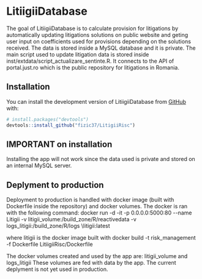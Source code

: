 
# LitiigiiDatabase

<!-- badges: start -->
<!-- badges: end -->

The goal of LitiigiiDatabase is to calculate provision for litigations by automatically updating litigations solutions on public website and geting user input on coefficients used for provisions depending on the solutions received. The data is stored inside a MySQL database and it is private. The main script used to update litigation data is stored inside inst/extdata/script_actualizare_sentinte.R. It connects to the API of portal.just.ro which is the public repository for litigations in Romania.

## Installation

You can install the development version of LitiigiiDatabase from [GitHub](https://github.com/) with:

``` r
# install.packages("devtools")
devtools::install_github("fizic37/LitigiiRisc")
```
## IMPORTANT on installation
Installing the app will not work since the data used is private and stored on an internal MySQL server.

## Deplyment to production
Deployment to production is handled with docker image (built with Dockerfile inside the repository) and docker volumes. The docker is ran with the following command: docker run \-d \-it \-p 0.0.0.0:5000:80 \--name Litigii -v litigii_volume:/build_zone/R/reactivedata  -v logs_litigii:/build_zone/R/logs \litigii:latest

where litigii is the docker image built with docker build -t risk_management -f Dockerfile LitiigiiRisc/Dockerfile

The docker volumes created and used by the app are: litigii_volume and logs_litigii  These volumes are fed with data by the app. The current deplyment is not yet used in production.